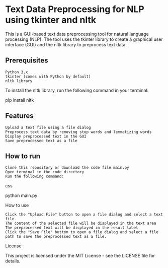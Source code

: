 # Text Data Preprocessing for NLP using tkinter and nltk

This is a GUI-based text data preprocessing tool for natural language processing (NLP). The tool uses the tkinter library to create a graphical user interface (GUI) and the nltk library to preprocess text data.
## Prerequisites

    Python 3.x
    tkinter (comes with Python by default)
    nltk library

To install the nltk library, run the following command in your terminal:

pip install nltk

## Features

    Upload a text file using a file dialog
    Preprocess text data by removing stop words and lemmatizing words
    Display preprocessed text in the GUI
    Save preprocessed text as a file

## How to run

    Clone this repository or download the code file main.py
    Open terminal in the code directory
    Run the following command:

css

python main.py

How to use

    Click the "Upload File" button to open a file dialog and select a text file
    The content of the selected file will be displayed in the text area
    The preprocessed text will be displayed in the result label
    Click the "Save File" button to open a file dialog and select a file path to save the preprocessed text as a file.

License

This project is licensed under the MIT License - see the LICENSE file for details.
